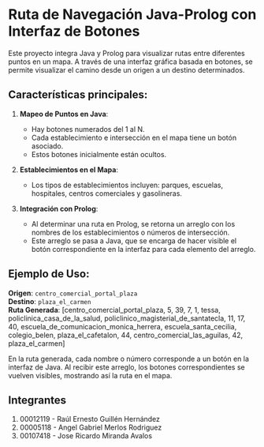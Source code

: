 # Ruta de Navegación Java-Prolog con Interfaz de Botones

Este proyecto integra Java y Prolog para visualizar rutas entre diferentes puntos en un mapa. A través de una interfaz gráfica basada en botones, se permite visualizar el camino desde un origen a un destino determinados.

## Características principales:

1. **Mapeo de Puntos en Java**: 
   - Hay botones numerados del 1 al N.
   - Cada establecimiento e intersección en el mapa tiene un botón asociado.
   - Estos botones inicialmente están ocultos.

2. **Establecimientos en el Mapa**:
   - Los tipos de establecimientos incluyen: parques, escuelas, hospitales, centros comerciales y gasolineras.

3. **Integración con Prolog**:
   - Al determinar una ruta en Prolog, se retorna un arreglo con los nombres de los establecimientos o números de intersección.
   - Este arreglo se pasa a Java, que se encarga de hacer visible el botón correspondiente en la interfaz para cada elemento del arreglo.

## Ejemplo de Uso:

**Origen**: `centro_comercial_portal_plaza`  
**Destino**: `plaza_el_carmen`  
**Ruta Generada**: [centro_comercial_portal_plaza, 5, 39, 7, 1, tessa, policlinica_casa_de_la_salud, policlinico_magisterial_de_santatecla, 11, 17, 40, escuela_de_comunicacion_monica_herrera, escuela_santa_cecilia, colegio_belen, plaza_el_cafetalon, 44, centro_comercial_las_aguilas, 42, plaza_el_carmen]


En la ruta generada, cada nombre o número corresponde a un botón en la interfaz de Java. Al recibir este arreglo, los botones correspondientes se vuelven visibles, mostrando así la ruta en el mapa.

## Integrantes

1. 00012119 - Raúl Ernesto Guillén Hernández
2. 00005118 - Angel Gabriel Merlos Rodriguez
3. 00107418 - Jose Ricardo Miranda Avalos